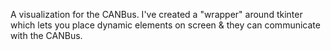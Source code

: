 A visualization for the CANBus.
I've created a "wrapper" around tkinter which lets you place dynamic elements on screen & they can communicate with the CANBus.
